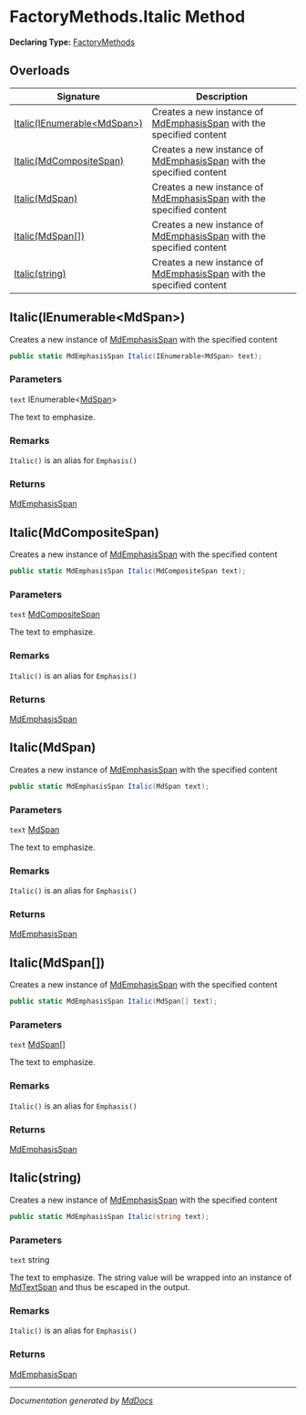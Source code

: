 ﻿# FactoryMethods.Italic Method

**Declaring Type:** [FactoryMethods](../index.md)

## Overloads

| Signature                                                 | Description                                                                                          |
| --------------------------------------------------------- | ---------------------------------------------------------------------------------------------------- |
| [Italic(IEnumerable\<MdSpan\>)](#italicienumerablemdspan) | Creates a new instance of [MdEmphasisSpan](../../MdEmphasisSpan/index.md) with the specified content |
| [Italic(MdCompositeSpan)](#italicmdcompositespan)         | Creates a new instance of [MdEmphasisSpan](../../MdEmphasisSpan/index.md) with the specified content |
| [Italic(MdSpan)](#italicmdspan)                           | Creates a new instance of [MdEmphasisSpan](../../MdEmphasisSpan/index.md) with the specified content |
| [Italic(MdSpan\[\])](#italicmdspan)                       | Creates a new instance of [MdEmphasisSpan](../../MdEmphasisSpan/index.md) with the specified content |
| [Italic(string)](#italicstring)                           | Creates a new instance of [MdEmphasisSpan](../../MdEmphasisSpan/index.md) with the specified content |

## Italic(IEnumerable\<MdSpan\>)

Creates a new instance of [MdEmphasisSpan](../../MdEmphasisSpan/index.md) with the specified content

```csharp
public static MdEmphasisSpan Italic(IEnumerable<MdSpan> text);
```

### Parameters

`text`  IEnumerable\<[MdSpan](../../MdSpan/index.md)\>

The text to emphasize.

### Remarks

`Italic()` is an alias for `Emphasis()`

### Returns

[MdEmphasisSpan](../../MdEmphasisSpan/index.md)

## Italic(MdCompositeSpan)

Creates a new instance of [MdEmphasisSpan](../../MdEmphasisSpan/index.md) with the specified content

```csharp
public static MdEmphasisSpan Italic(MdCompositeSpan text);
```

### Parameters

`text`  [MdCompositeSpan](../../MdCompositeSpan/index.md)

The text to emphasize.

### Remarks

`Italic()` is an alias for `Emphasis()`

### Returns

[MdEmphasisSpan](../../MdEmphasisSpan/index.md)

## Italic(MdSpan)

Creates a new instance of [MdEmphasisSpan](../../MdEmphasisSpan/index.md) with the specified content

```csharp
public static MdEmphasisSpan Italic(MdSpan text);
```

### Parameters

`text`  [MdSpan](../../MdSpan/index.md)

The text to emphasize.

### Remarks

`Italic()` is an alias for `Emphasis()`

### Returns

[MdEmphasisSpan](../../MdEmphasisSpan/index.md)

## Italic(MdSpan\[\])

Creates a new instance of [MdEmphasisSpan](../../MdEmphasisSpan/index.md) with the specified content

```csharp
public static MdEmphasisSpan Italic(MdSpan[] text);
```

### Parameters

`text`  [MdSpan](../../MdSpan/index.md)\[\]

The text to emphasize.

### Remarks

`Italic()` is an alias for `Emphasis()`

### Returns

[MdEmphasisSpan](../../MdEmphasisSpan/index.md)

## Italic(string)

Creates a new instance of [MdEmphasisSpan](../../MdEmphasisSpan/index.md) with the specified content

```csharp
public static MdEmphasisSpan Italic(string text);
```

### Parameters

`text`  string

The text to emphasize.  The string value will be wrapped into an instance of [MdTextSpan](../../MdTextSpan/index.md) and thus be escaped in the output.

### Remarks

`Italic()` is an alias for `Emphasis()`

### Returns

[MdEmphasisSpan](../../MdEmphasisSpan/index.md)

___

*Documentation generated by [MdDocs](https://github.com/ap0llo/mddocs)*
